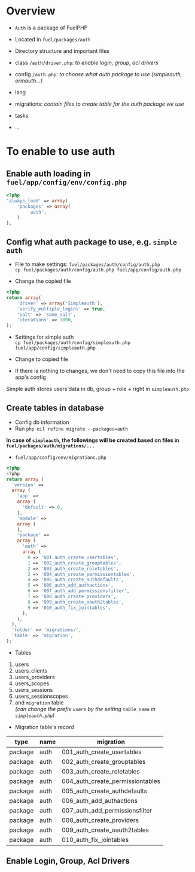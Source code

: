 # Overview

* `Auth` is a package of FuelPHP

* Located in `fuel/packages/auth`

* Directory structure and important files
 * class `/auth/driver.php`: *to enable login, group, acl drivers*
 * config `/auth.php`: *to choose what auth package to use (simpleauth, ormauth...)*
 * lang
 * migrations: *contain files to create table for the auth package we use*
 * tasks
 * ...

# To enable to use auth

## Enable auth loading in `fuel/app/config/env/config.php`
```php
<?php
'always_load' => array(
    'packages' => array(
        'auth',
    )
),
```

## Config what auth package to use, e.g. `simple auth`

* File to make settings: `fuel/packages/auth/config/auth.php`     
`cp fuel/packages/auth/config/auth.php fuel/app/config/auth.php`

* Change the copied file     
```php
<?php
return array(
    'driver' => array('Simpleauth'),
    'verify_multiple_logins' => true,
    'salt' => 'some_salt',
    'iterations' => 1000,
);
```

* Settings for simple auth     
`cp fuel/packages/auth/config/simpleauth.php fuel/app/config/simpleauth.php`

* Change to copied file
 * If there is nothing to changes, we don't need to copy this file into the app's config

Simple auth stores users'data in db, group + role + right in `simpleauth.php`

## Create tables in database

* Config db information
* Run `php oil refine migrate --packages=auth`

**In case of `simpleauth`, the followings will be created based on files in `fuel/packages/auth/migrations/...`**

* `fuel/app/config/env/migrations.php`
```php
<?php
<?php
return array (
  'version' => 
  array (
    'app' => 
    array (
      'default' => 0,
    ),
    'module' => 
    array (
    ),
    'package' => 
    array (
      'auth' => 
      array (
        0 => '001_auth_create_usertables',
        1 => '002_auth_create_grouptables',
        2 => '003_auth_create_roletables',
        3 => '004_auth_create_permissiontables',
        4 => '005_auth_create_authdefaults',
        5 => '006_auth_add_authactions',
        6 => '007_auth_add_permissionsfilter',
        7 => '008_auth_create_providers',
        8 => '009_auth_create_oauth2tables',
        9 => '010_auth_fix_jointables',
      ),
    ),
  ),
  'folder' => 'migrations/',
  'table' => 'migration',
);
```

* Tables
 1. users
 1. users_clients
 1. users_providers
 1. users_scopes
 1. users_sessions
 1. users_sessionscopes
 1. and `migration` table      
_(can change the prefix `users` by the setting `table_name` in `simpleauth.php`)_

* Migration table's record

type | name | migration
---  |--- |----
package|auth|001_auth_create_usertables
package|auth|002_auth_create_grouptables
package|auth|003_auth_create_roletables
package|auth|004_auth_create_permissiontables
package|auth|005_auth_create_authdefaults
package|auth|006_auth_add_authactions
package|auth|007_auth_add_permissionsfilter
package|auth|008_auth_create_providers
package|auth|009_auth_create_oauth2tables
package|auth|010_auth_fix_jointables

## Enable Login, Group, Acl Drivers
